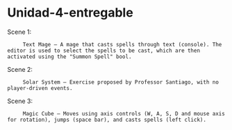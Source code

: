 # Unidad-4-entregable
 
Scene 1: 
         
         Text Mage – A mage that casts spells through text (console). The editor is used to select the spells to be cast, which are then activated using the "Summon Spell" bool.

Scene 2:
         
         Solar System – Exercise proposed by Professor Santiago, with no player-driven events.

Scene 3: 
         
         Magic Cube – Moves using axis controls (W, A, S, D and mouse axis for rotation), jumps (space bar), and casts spells (left click).
